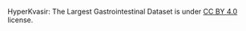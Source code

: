HyperKvasir: The Largest Gastrointestinal Dataset is under [CC BY 4.0](https://creativecommons.org/licenses/by/4.0/legalcode) license.